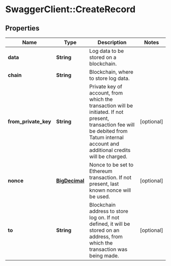 # SwaggerClient::CreateRecord

## Properties
Name | Type | Description | Notes
------------ | ------------- | ------------- | -------------
**data** | **String** | Log data to be stored on a blockchain. | 
**chain** | **String** | Blockchain, where to store log data. | 
**from_private_key** | **String** | Private key of account, from which the transaction will be initiated. If not present, transaction fee will be debited from Tatum internal account and additional credits will be charged. | [optional] 
**nonce** | [**BigDecimal**](BigDecimal.md) | Nonce to be set to Ethereum transaction. If not present, last known nonce will be used. | [optional] 
**to** | **String** | Blockchain address to store log on. If not defined, it will be stored on an address, from which the transaction was being made. | [optional] 

